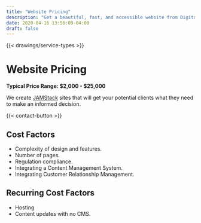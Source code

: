 ```yaml
---
title: "Website Pricing"
description: "Get a beautiful, fast, and accessible website from Digital Masterpiece."
date: 2020-04-16 13:56:09-04:00
draft: false
---
```


{{< drawings/service-types >}}

# Website Pricing

**Typical Price Range: $2,000 - $25,000**

We create [JAMStack](https://jamstack.org/) sites that will get your potential clients what they need to make an informed decision.

{{< contact-button >}}

## Cost Factors

- Complexity of design and features.
- Number of pages.
- Regulation compliance.
- Integrating a Content Management System.
- Integrating Customer Relationship Management.

## Recurring Cost Factors

- Hosting
- Content updates with no CMS.
